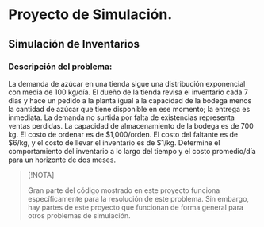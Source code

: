 # Proyecto de Simulación.

## Simulación de Inventarios

### Descripción del problema:

La demanda de azúcar en una tienda sigue una distribución exponencial con media de
100 kg/día. El dueño de la tienda revisa el inventario cada 7 días y hace un pedido a la
planta igual a la capacidad de la bodega menos la cantidad de azúcar que tiene disponible en ese momento; la entrega es inmediata. La demanda no surtida por falta de existencias representa ventas perdidas. La capacidad de almacenamiento de la bodega es de 700 kg. El costo de ordenar es de $1,000/orden. El costo del faltante es de $6/kg, y el costo de llevar el inventario es de $1/kg. Determine el comportamiento del inventario a lo largo del tiempo y el costo promedio/día para un horizonte de dos meses.

>[!NOTA]
>
>Gran parte del código mostrado en este proyecto funciona específicamente para la resolución
>de este problema. Sin embargo, hay partes de este proyecto que funcionan de forma general
>para otros problemas de simulación.

